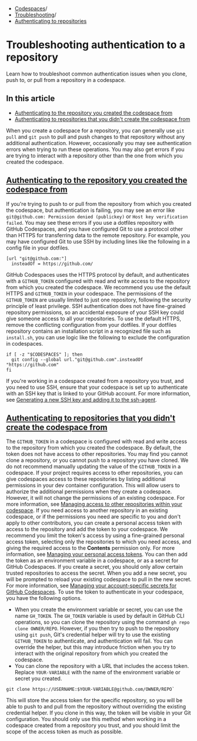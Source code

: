   * [Codespaces](https://docs.github.com/en/codespaces "Codespaces")/
  * [Troubleshooting](https://docs.github.com/en/codespaces/troubleshooting "Troubleshooting")/
  * [Authenticating to repositories](https://docs.github.com/en/codespaces/troubleshooting/troubleshooting-authentication-to-a-repository "Authenticating to repositories")


# Troubleshooting authentication to a repository
Learn how to troubleshoot common authentication issues when you clone, push to, or pull from a repository in a codespace.
## In this article
  * [Authenticating to the repository you created the codespace from](https://docs.github.com/en/codespaces/troubleshooting/troubleshooting-authentication-to-a-repository#authenticating-to-the-repository-you-created-the-codespace-from)
  * [Authenticating to repositories that you didn't create the codespace from](https://docs.github.com/en/codespaces/troubleshooting/troubleshooting-authentication-to-a-repository#authenticating-to-repositories-that-you-didnt-create-the-codespace-from)


When you create a codespace for a repository, you can generally use `git pull` and `git push` to pull and push changes to that repository without any additional authentication. However, occasionally you may see authentication errors when trying to run these operations.
You may also get errors if you are trying to interact with a repository other than the one from which you created the codespace.
## [Authenticating to the repository you created the codespace from](https://docs.github.com/en/codespaces/troubleshooting/troubleshooting-authentication-to-a-repository#authenticating-to-the-repository-you-created-the-codespace-from)
If you're trying to push to or pull from the repository from which you created the codespace, but authentication is failing, you may see an error like `git@github.com: Permission denied (publickey)` or `Host key verification failed`.
You may see these errors if you use a dotfiles repository with GitHub Codespaces, and you have configured Git to use a protocol other than HTTPS for transferring data to the remote repository. For example, you may have configured Git to use SSH by including lines like the following in a config file in your dotfiles.
```
[url "git@github.com:"]
  insteadOf = https://github.com/

```

GitHub Codespaces uses the HTTPS protocol by default, and authenticates with a `GITHUB_TOKEN` configured with read and write access to the repository from which you created the codespace. We recommend you use the default HTTPS and `GITHUB_TOKEN` in your codespace. The permissions of the `GITHUB_TOKEN` are usually limited to just one repository, following the security principle of least privilege. SSH authentication does not have fine-grained repository permissions, so an accidental exposure of your SSH key could give someone access to all your repositories.
To use the default HTTPS, remove the conflicting configuration from your dotfiles. If your dotfiles repository contains an installation script in a recognized file such as `install.sh`, you can use logic like the following to exclude the configuration in codespaces.
```
if [ -z "$CODESPACES" ]; then
  git config --global url."git@github.com".insteadOf "https://github.com"
fi

```

If you're working in a codespace created from a repository you trust, and you need to use SSH, ensure that your codespace is set up to authenticate with an SSH key that is linked to your GitHub account. For more information, see [Generating a new SSH key and adding it to the ssh-agent](https://docs.github.com/en/authentication/connecting-to-github-with-ssh/generating-a-new-ssh-key-and-adding-it-to-the-ssh-agent).
## [Authenticating to repositories that you didn't create the codespace from](https://docs.github.com/en/codespaces/troubleshooting/troubleshooting-authentication-to-a-repository#authenticating-to-repositories-that-you-didnt-create-the-codespace-from)
The `GITHUB_TOKEN` in a codespace is configured with read and write access to the repository from which you created the codespace. By default, the token does not have access to other repositories. You may find you cannot clone a repository, or you cannot push to a repository you have cloned.
We do not recommend manually updating the value of the `GITHUB_TOKEN` in a codespace. If your project requires access to other repositories, you can give codespaces access to these repositories by listing additional permissions in your dev container configuration. This will allow users to authorize the additional permissions when they create a codespace. However, it will not change the permissions of an existing codespace. For more information, see [Managing access to other repositories within your codespace](https://docs.github.com/en/codespaces/managing-your-codespaces/managing-repository-access-for-your-codespaces).
If you need access to another repository in an existing codespace, or if the permissions you need are specific to you and don't apply to other contributors, you can create a personal access token with access to the repository and add the token to your codespace. We recommend you limit the token's access by using a fine-grained personal access token, selecting only the repositories to which you need access, and giving the required access to the **Contents** permission only. For more information, see [Managing your personal access tokens](https://docs.github.com/en/authentication/keeping-your-account-and-data-secure/managing-your-personal-access-tokens#creating-a-fine-grained-personal-access-token).
You can then add the token as an environment variable in a codespace, or as a secret for GitHub Codespaces. If you create a secret, you should only allow certain trusted repositories to access the secret. When you add a new secret, you will be prompted to reload your existing codespace to pull in the new secret. For more information, see [Managing your account-specific secrets for GitHub Codespaces](https://docs.github.com/en/codespaces/managing-your-codespaces/managing-your-account-specific-secrets-for-github-codespaces).
To use the token to authenticate in your codespace, you have the following options.
  * When you create the environment variable or secret, you can use the name `GH_TOKEN`. The `GH_TOKEN` variable is used by default in GitHub CLI operations, so you can clone the repository using the command `gh repo clone OWNER/REPO`.
However, if you then try to push to the repository using `git push`, Git's credential helper will try to use the existing `GITHUB_TOKEN` to authenticate, and authentication will fail. You can override the helper, but this may introduce friction when you try to interact with the original repository from which you created the codespace.
  * You can clone the repository with a URL that includes the access token. Replace `YOUR-VARIABLE` with the name of the environment variable or secret you created.
```
git clone https://USERNAME:$YOUR-VARIABLE@github.com/OWNER/REPO`

```

This will store the access token for the specific repository, so you will be able to push to and pull from the repository without overriding the existing credential helper.
If you clone in this way, the token will be visible in your Git configuration. You should only use this method when working in a codespace created from a repository you trust, and you should limit the scope of the access token as much as possible.


